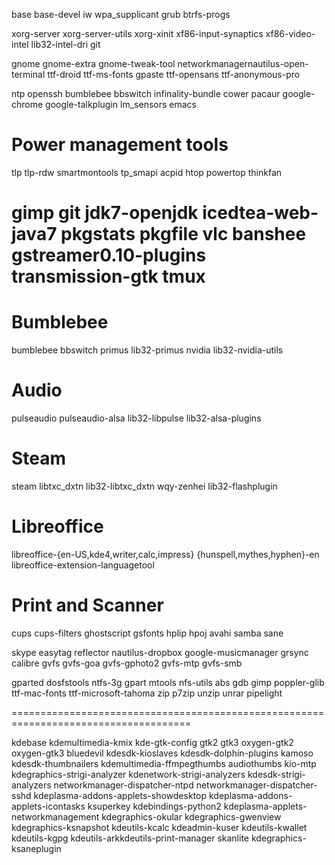 base base-devel iw wpa_supplicant grub btrfs-progs

xorg-server xorg-server-utils xorg-xinit xf86-input-synaptics xf86-video-intel lib32-intel-dri git

gnome gnome-extra gnome-tweak-tool networkmanagernautilus-open-terminal ttf-droid ttf-ms-fonts gpaste ttf-opensans ttf-anonymous-pro

ntp openssh bumblebee bbswitch infinality-bundle cower pacaur google-chrome google-talkplugin lm_sensors emacs 

# Power management tools
tlp tlp-rdw smartmontools tp_smapi acpid htop powertop thinkfan

gimp git jdk7-openjdk icedtea-web-java7 pkgstats pkgfile vlc banshee gstreamer0.10-plugins transmission-gtk tmux
=====================================================================================
# Bumblebee
bumblebee bbswitch primus lib32-primus nvidia lib32-nvidia-utils

# Audio
pulseaudio pulseaudio-alsa lib32-libpulse lib32-alsa-plugins

# Steam
steam libtxc_dxtn lib32-libtxc_dxtn wqy-zenhei lib32-flashplugin

# Libreoffice
libreoffice-{en-US,kde4,writer,calc,impress} {hunspell,mythes,hyphen}-en libreoffice-extension-languagetool

# Print and Scanner
cups cups-filters ghostscript gsfonts hplip hpoj avahi samba sane 

skype easytag reflector nautilus-dropbox google-musicmanager grsync calibre gvfs gvfs-goa gvfs-gphoto2 gvfs-mtp gvfs-smb

gparted dosfstools ntfs-3g gpart mtools nfs-utils abs gdb gimp poppler-glib ttf-mac-fonts ttf-microsoft-tahoma zip p7zip unzip unrar pipelight

=====================================================================================

kdebase kdemultimedia-kmix kde-gtk-config gtk2 gtk3 oxygen-gtk2 oxygen-gtk3 bluedevil kdesdk-kioslaves kdesdk-dolphin-plugins kamoso kdesdk-thumbnailers kdemultimedia-ffmpegthumbs audiothumbs kio-mtp kdegraphics-strigi-analyzer kdenetwork-strigi-analyzers kdesdk-strigi-analyzers networkmanager-dispatcher-ntpd networkmanager-dispatcher-sshd kdeplasma-addons-applets-showdesktop kdeplasma-addons-applets-icontasks ksuperkey kdebindings-python2 kdeplasma-applets-networkmanagement kdegraphics-okular kdegraphics-gwenview kdegraphics-ksnapshot kdeutils-kcalc kdeadmin-kuser kdeutils-kwallet kdeutils-kgpg kdeutils-arkkdeutils-print-manager skanlite kdegraphics-ksaneplugin